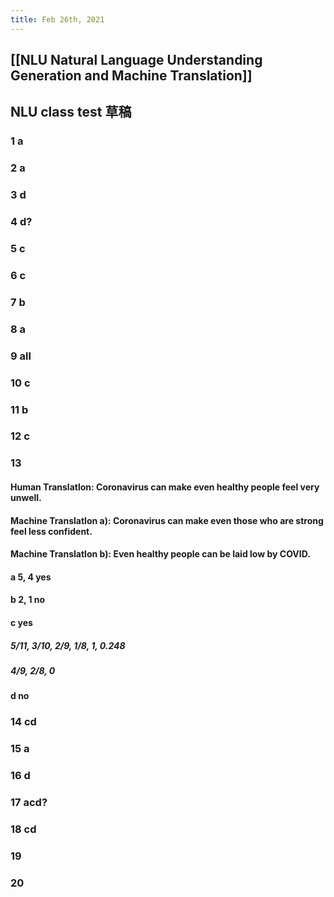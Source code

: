 ```yaml
---
title: Feb 26th, 2021
---
```


## [[NLU Natural Language Understanding Generation and Machine Translation]]
## NLU class test 草稿
### 1 a
### 2 a
### 3 d
### 4 d?
### 5 c
### 6 c
### 7 b
### 8 a
### 9 all
### 10 c
### 11 b
### 12 c
### 13
#### Human Translatlon: Coronavirus can make even healthy people feel very unwell.
#### Machine Translatlon a): Coronavirus can make even those who are strong feel less confident.
#### Machine Translatlon b): Even healthy people can be laid low by COVID.
#### a 5, 4 yes
#### b 2, 1 no
#### c yes
##### 5/11, 3/10, 2/9, 1/8, 1, 0.248
##### 4/9, 2/8, 0
#### d no
### 14 cd
### 15 a
### 16 d
### 17 acd?
### 18 cd
### 19
### 20
